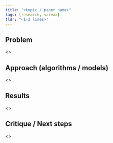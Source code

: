 ```yaml
---
title: "<topic / paper name>"
tags: [research, <area>]
tldr: "<1-2 lines>"
---
```


## Problem
<>

## Approach (algorithms / models)
<>

## Results
<>

## Critique / Next steps
<>
